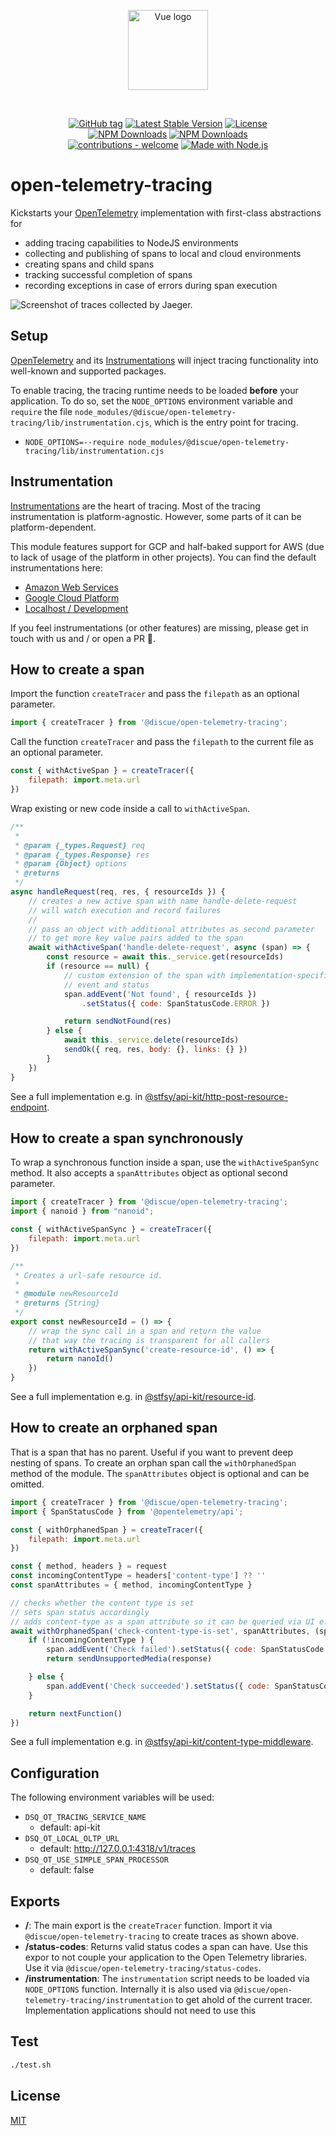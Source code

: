
<p align="center">
<a href="https://www.discue.io/" target="_blank" rel="noopener noreferrer"><img width="128" src="https://www.discue.io/icons-fire-no-badge-square/web/icon-192.png" alt="Vue logo">
</a>
</p>

<br/>
<div align="center">

[![GitHub tag](https://img.shields.io/github/tag/discue/open-telementry-tracing?include_prereleases=&sort=semver&color=blue)](https://github.com/discue/open-telementry-tracing/releases/)
[![Latest Stable Version](https://img.shields.io/npm/v/@discue/open-telementry-tracing.svg)](https://www.npmjs.com/package/@discue/open-telementry-tracing)
[![License](https://img.shields.io/npm/l/@discue/open-telementry-tracing.svg)](https://www.npmjs.com/package/@discue/open-telementry-tracing)
<br/>
[![NPM Downloads](https://img.shields.io/npm/dt/@discue/open-telementry-tracing.svg)](https://www.npmjs.com/package/@discue/open-telementry-tracing)
[![NPM Downloads](https://img.shields.io/npm/dm/@discue/open-telementry-tracing.svg)](https://www.npmjs.com/package/@discue/open-telementry-tracing)
<br/>
[![contributions - welcome](https://img.shields.io/badge/contributions-welcome-blue)](/CONTRIBUTING.md "Go to contributions doc")
[![Made with Node.js](https://img.shields.io/badge/Node.js->=18-blue?logo=node.js&logoColor=white)](https://nodejs.org "Go to Node.js homepage")

</div>

# open-telemetry-tracing
Kickstarts your [OpenTelemetry](https://opentelemetry.io/docs/instrumentation/js/getting-started/nodejs/) implementation with first-class abstractions for
- adding tracing capabilities to NodeJS environments
- collecting and publishing of spans to local and cloud environments
- creating spans and child spans
- tracking successful completion of spans
- recording exceptions in case of errors during span execution

![Screenshot of traces collected by Jaeger.](traces.png)

## Setup
[OpenTelemetry](https://opentelemetry.io/docs/instrumentation/js/getting-started/nodejs/) and its [Instrumentations](https://opentelemetry.io/docs/instrumentation/js/libraries/) will inject tracing functionality into well-known and supported packages. 

To enable tracing, the tracing runtime needs to be loaded **before** your application. To do so, set the `NODE_OPTIONS` environment variable and `require` the file `node_modules/@discue/open-telemetry-tracing/lib/instrumentation.cjs`, which is the entry point for tracing.
- `NODE_OPTIONS=--require node_modules/@discue/open-telemetry-tracing/lib/instrumentation.cjs`

## Instrumentation
[Instrumentations](https://opentelemetry.io/docs/instrumentation/js/libraries/) are the heart of tracing. Most of the tracing instrumentation is platform-agnostic. However, some parts of it can be platform-dependent.

This module features support for GCP and half-baked support for AWS (due to lack of usage of the platform in other projects). You can find the default instrumentations here:
- [Amazon Web Services](lib/tracing/aws/aws-instrumentations.cjs)
- [Google Cloud Platform](lib/tracing/gcp/gcp-instrumentations.cjs)
- [Localhost / Development](lib/tracing/gcp/gcp-instrumentations.cjs)

If you feel instrumentations (or other features) are missing, please get in touch with us and / or open a PR 🙂.

## How to create a span

Import the function `createTracer` and pass the `filepath` as an optional parameter.
```js
import { createTracer } from '@discue/open-telemetry-tracing';
```

Call the function `createTracer` and pass the `filepath` to the current file as an optional parameter.
```js
const { withActiveSpan } = createTracer({
    filepath: import.meta.url
})
```

Wrap existing or new code inside a call to `withActiveSpan`.
```js
/**
 * 
 * @param {_types.Request} req 
 * @param {_types.Response} res 
 * @param {Object} options
 * @returns 
 */
async handleRequest(req, res, { resourceIds }) {
    // creates a new active span with name handle-delete-request
    // will watch execution and record failures
    //
    // pass an object with additional attributes as second parameter
    // to get more key value pairs added to the span
    await withActiveSpan('handle-delete-request', async (span) => {
        const resource = await this._service.get(resourceIds)
        if (resource == null) {
            // custom extension of the span with implementation-specific
            // event and status
            span.addEvent('Not found', { resourceIds })
                .setStatus({ code: SpanStatusCode.ERROR })

            return sendNotFound(res)
        } else {
            await this._service.delete(resourceIds)
            sendOk({ req, res, body: {}, links: {} })
        }
    })
}
```

See a full implementation e.g. in [@stfsy/api-kit/http-post-resource-endpoint](https://github.com/stfsy/node-api-kit/blob/main/lib/endpoints/http-post-resource-endpoint.js).

## How to create a span synchronously
To wrap a synchronous function inside a span, use the `withActiveSpanSync` method. It also accepts a `spanAttributes` object as optional second parameter.

```js
import { createTracer } from '@discue/open-telemetry-tracing';
import { nanoid } from "nanoid";

const { withActiveSpanSync } = createTracer({
    filepath: import.meta.url
})

/**
 * Creates a url-safe resource id.
 * 
 * @module newResourceId
 * @returns {String}
 */
export const newResourceId = () => {
    // wrap the sync call in a span and return the value
    // that way the tracing is transparent for all callers
    return withActiveSpanSync('create-resource-id', () => {
        return nanoId()
    })
}
```

See a full implementation e.g. in [@stfsy/api-kit/resource-id](https://github.com/stfsy/node-api-kit/blob/main/lib/util/resource-id.js).


## How to create an orphaned span
That is a span that has no parent. Useful if you want to prevent deep nesting of spans. To create an orphan span call the `withOrphanedSpan` method of the module. The `spanAttributes` object is optional and can be omitted.

```js
import { createTracer } from '@discue/open-telemetry-tracing';
import { SpanStatusCode } from '@opentelemetry/api';

const { withOrphanedSpan } = createTracer({
    filepath: import.meta.url
})

const { method, headers } = request
const incomingContentType = headers['content-type'] ?? ''
const spanAttributes = { method, incomingContentType }

// checks whether the content type is set
// sets span status accordingly
// adds content-type as a span attribute so it can be queried via UI e.g. Jaeger
await withOrphanedSpan('check-content-type-is-set', spanAttributes, (span) => {
    if (!incomingContentType ) {
        span.addEvent('Check failed').setStatus({ code: SpanStatusCode.ERROR })
        return sendUnsupportedMedia(response)

    } else {
        span.addEvent('Check succeeded').setStatus({ code: SpanStatusCode.OK })
    }

    return nextFunction()
})
```

See a full implementation e.g. in [@stfsy/api-kit/content-type-middleware](https://github.com/stfsy/node-api-kit/blob/main/lib/middlewares/content-type.js).

## Configuration
The following environment variables will be used:
- `DSQ_OT_TRACING_SERVICE_NAME` 
  - default: api-kit
- `DSQ_OT_LOCAL_OLTP_URL`
  - default: http://127.0.0.1:4318/v1/traces
- `DSQ_OT_USE_SIMPLE_SPAN_PROCESSOR`
  - default: false

## Exports
- **/**: The main export is the `createTracer` function. Import it via `@discue/open-telemetry-tracing` to create traces as shown above. 
- **/status-codes**: Returns valid status codes a span can have. Use this expor to not couple your application to the Open Telemetry libraries. Use it via `@discue/open-telemetry-tracing/status-codes`.
- **/instrumentation**: The `instrumentation` script needs to be loaded via `NODE_OPTIONS` function. Internally it is also used via `@discue/open-telemetry-tracing/instrumentation` to get ahold of the current tracer. Implementation applications should not need to use this

## Test
```bash
./test.sh
```

## License

[MIT](https://choosealicense.com/licenses/mit/)